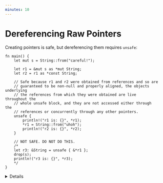 ```yaml
---
minutes: 10
---
```


# Dereferencing Raw Pointers

Creating pointers is safe, but dereferencing them requires `unsafe`:

```rust,editable
fn main() {
    let mut s = String::from("careful!");

    let r1 = &mut s as *mut String;
    let r2 = r1 as *const String;

    // Safe because r1 and r2 were obtained from references and so are
    // guaranteed to be non-null and properly aligned, the objects underlying
    // the references from which they were obtained are live throughout the
    // whole unsafe block, and they are not accessed either through the
    // references or concurrently through any other pointers.
    unsafe {
        println!("r1 is: {}", *r1);
        *r1 = String::from("uhoh");
        println!("r2 is: {}", *r2);
    }

    // NOT SAFE. DO NOT DO THIS.
    /*
    let r3: &String = unsafe { &*r1 };
    drop(s);
    println!("r3 is: {}", *r3);
    */
}
```

<details>

It is good practice (and required by the Android Rust style guide) to write a
comment for each `unsafe` block explaining how the code inside it satisfies the
safety requirements of the unsafe operations it is doing.

In the case of pointer dereferences, this means that the pointers must be
[_valid_](https://doc.rust-lang.org/std/ptr/index.html#safety), i.e.:

- The pointer must be non-null.
- The pointer must be _dereferenceable_ (within the bounds of a single allocated
  object).
- The object must not have been deallocated.
- There must not be concurrent accesses to the same location.
- If the pointer was obtained by casting a reference, the underlying object must
  be live and no reference may be used to access the memory.

In most cases the pointer must also be properly aligned.

The "NOT SAFE" sectoin gives an example of a common kind of UB bug: `*r1` has
the `'static` lifetime, so `r3` has type `&'static String`, and thus outlives
`s`. Creating a reference from a pointer requires _great care_.

</details>
